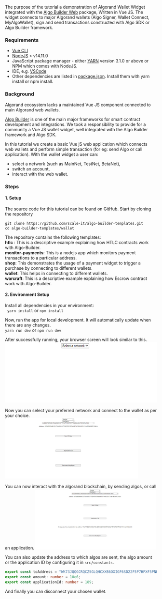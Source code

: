 The purpose of the tutorial a demonstration of Algorand Wallet Widget integrated with the [Algo Builder Web](https://github.com/scale-it/algo-builder/tree/master/packages/web) package, Written in  Vue JS. The widget connects to major Algorand wallets (Algo Signer, Wallet Connect, MyAlgoWallet), sign and send transactions constructed with Algo SDK or Algo Builder framework.

### Requirements

- [Vue CLI](https://cli.vuejs.org/guide/installation.html)<br/>
- [NodeJS](https://nodejs.org/en/download/) > v14.11.0<br/>
- JavaScript package manager - either [YARN](https://classic.yarnpkg.com/en/docs/install) version 3.1.0 or above or NPM which comes with NodeJS.<br/>
- IDE, e.g. [VSCode](https://code.visualstudio.com/download)<br/>
- Other dependencies are listed in [package.json](https://github.com/scale-it/algo-builder-templates/blob/master/wallet/package.json). Install them with yarn install or npm install.<br/>

### Background
Algorand ecosystem lacks a maintained Vue JS component connected to main Algorand web wallets.

[Algo Builder](https://algobuilder.dev/) is one of the main major frameworks for smart contract development and integrations. We took a responsibility to provide for a community a Vue JS wallet widget, well integrated with the Algo Builder framework and Algo SDK. 

In this tutorial we create a basic Vue jS web application which connects web wallets and perform simple transaction (for eg: send Algo or call application). With the wallet widget a user can:
* select a network (such as MainNet, TestNet, BetaNet),
* switch an account,
* interact with the web wallet.

### Steps

#### 1. Setup
The source code for this tutorial can be found on GitHub. Start by cloning the repository

    git clone https://github.com/scale-it/algo-builder-templates.git
    cd algo-builder-templates/wallet

   The repository contains the following templates:<br/>
   **htlc** : This is a descriptive example explaining how HTLC contracts work with Algo-Builder.<br/>
   **monitor-payments**: This is a nodejs app which monitors payment transactions to a particular address.<br/>
   **shop**: This demonstrates the usage of a payment widget to trigger a purchase by connecting to different wallets.<br/>
   **wallet**: This helps in connecting to different wallets.<br/>
   **warcraft**: This is a descriptive example explaining how Escrow contract work with Algo-Builder.<br/>

 #### 2. Environment Setup
   Install all dependencies in your environment:<br/>
   ` yarn install` or `npm install`

   Now, run the app for local development. It will automatically update when there are any changes.<br/>
   `yarn run dev` or `npm run dev`

   After successfully running, your browser screen will look similar to this.
   <img src="./t-05/assets/homescreen.png" height="200" title="Home Page" />

   Now you can select your preferred network and connect to the wallet as per your choice.
   <img src="./t-05/assets/address_selected.png" height="200" title="Account Selected" />

   You can now interact with the algorand blockchain, by sending algos, or call an application.
   <img src="./t-05/assets/algo_transaction.png" height="200" title="Send Transaction" />

   You can also update the address to which algos are sent, the algo amount or the application ID by configuring it in `src/constants`.

   ```ts
   export const toAddress = "WK73JQQGCRQCZ5GLQHCXXB6OXIGF6SD22F5P7HPXF5PNH23YUUALUMKOZ4";
   export const amount: number = 10e6;
   export const applicationId: number = 189;
   ```

   And finally you can disconnect your chosen wallet.
